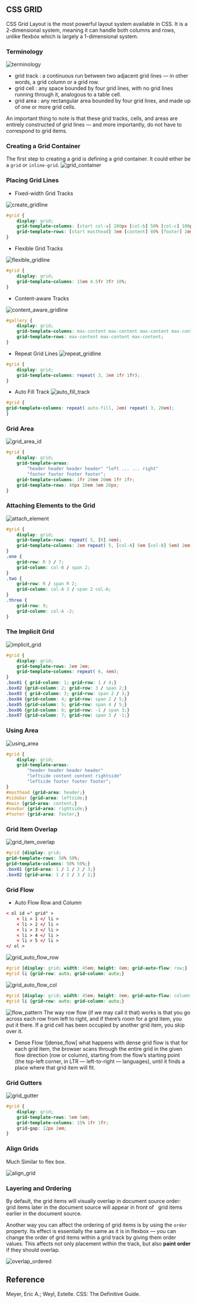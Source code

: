 ## CSS GRID

CSS Grid Layout is the most powerful layout system available in CSS. It is a 2-dimensional system, meaning it can handle both columns and rows, unlike flexbox which is largely a 1-dimensional system. 

### Terminology

![terminology]

- grid track : a continuous run between two adjacent grid lines — in other words, a grid column or a grid row.
- grid cell : any space bounded by four grid lines, with no grid lines running through it, analogous to a table cell.
- grid area : any rectangular area bounded by four grid lines, and made up of one or more grid cells.

An important thing to note is that these grid tracks, cells, and areas are entirely constructed of grid lines — and more importantly, do not have to correspond to grid items.

### Creating a Grid Container
The first step to creating a grid is defining a grid container. It could either be a `grid` or `inline-grid`.
![grid_container]

### Placing Grid Lines

* Fixed-width Grid Tracks

![create_gridline]

```css
#grid {
    display: grid; 
    grid-template-columns: [start col-a] 200px [col-b] 50% [col-c] 100px [stop end last]; 
    grid-template-rows: [start masthead] 3em [content] 80% [footer] 2em [stop end]; 
}
```

* Flexible Grid Tracks

![flexible_gridline]
```css
#grid {
    display: grid;
    grid-template-columns: 15em 4.5fr 3fr 10%;    
}
```

* Content-aware Tracks

![content_aware_gridline]
```css
#gallery {
    display: grid; 
    grid-template-columns: max-content max-content max-content max-content; 
    grid-template-rows: max-content max-content max-content;
}
```

* Repeat Grid Lines
![repeat_gridline]

```css
#grid {
    display: grid; 
    grid-template-columns: repeat( 3, 2em 1fr 1fr);
}
```

* Auto Fill Track
![auto_fill_track]
```css
#grid {
grid-template-columns: repeat( auto-fill, 2em) repeat( 3, 20em);    
}
```

### Grid Area

![grid_area_id]
```css
#grid {
    display: grid; 
    grid-template-areas: 
        "header header header header" "left ... ... right" 
        "footer footer footer footer"; 
    grid-template-columns: 1fr 20em 20em 1fr 1fr; 
    grid-template-rows: 40px 10em 3em 20px;
}
```

### Attaching Elements to the Grid
![attach_element]

```css
#grid {
    display: grid; 
    grid-template-rows: repeat( 5, [R] 4em); 
    grid-template-columns: 2em repeat( 5, [col-A] 5em [col-B] 5em) 2em;
} 
.one { 
    grid-row: R 3 / 7; 
    grid-column: col-B / span 2;
} 
.two { 
    grid-row: R / span R 2; 
    grid-column: col-A 3 / span 2 col-A;
} 
.three { 
    grid-row: 9; 
    grid-column: col-A -2;
}
```

### The Implicit Grid
![implicit_grid]
```css
#grid {
    display: grid; 
    grid-template-rows: 2em 2em; 
    grid-template-columns: repeat( 6, 4em);
}
.box01 { grid-column: 1; grid-row: 1 / 4;} 
.box02 {grid-column: 2; grid-row: 3 / span 2;}
.box03 { grid-column: 3; grid-row: span 2 / 3;} 
.box04 {grid-column: 4; grid-row: span 2 / 5;} 
.box05 {grid-column: 5; grid-row: span 4 / 5;} 
.box06 {grid-column: 6; grid-row: -1 / span 3;} 
.box07 {grid-column: 7; grid-row: span 3 / -1;}
```

### Using Area
![using_area]
```css
#grid {
    display: grid; 
    grid-template-areas: 
        "header header header header" 
        "leftside content content rightside" 
        "leftside footer footer footer";
} 
#masthead {grid-area: header;} 
#sidebar {grid-area: leftside;} 
#main {grid-area: content;} 
#navbar {grid-area: rightside;} 
#footer {grid-area: footer;}
```

### Grid Item Overlap
![grid_item_overlap]
```css
#grid {display: grid; 
grid-template-rows: 50% 50%; 
grid-template-columns: 50% 50%;} 
.box01 {grid-area: 1 / 1 / 2 / 3;} 
.box02 {grid-area: 1 / 2 / 3 / 2;}
```

### Grid Flow

* Auto Flow Row and Column
```html
< ol id =" grid" > 
    < li > 1 </ li > 
    < li > 2 </ li > 
    < li > 3 </ li > 
    < li > 4 </ li > 
    < li > 5 </ li > 
</ ol >
```
![grid_auto_flow_row]
```css
#grid {display: grid; width: 45em; height: 8em; grid-auto-flow: row;} 
#grid li {grid-row: auto; grid-column: auto;}
```

![grid_auto_flow_col]
```css
#grid {display: grid; width: 45em; height: 8em; grid-auto-flow: column;} 
#grid li {grid-row: auto; grid-column: auto;}
```

![flow_pattern]
The way row flow (if we may call it that) works is that you go across each row from left to right, and if there’s room for a grid item, you put it there. If a grid cell has been occupied by another grid item, you skip over it.

* Dense Flow
![dense_flow]
what happens with dense grid flow is that for each grid item, the browser scans through the entire grid in the given flow direction (row or column), starting from the flow’s starting point (the top-left corner, in LTR — left-to-right — languages), until it finds a place where that grid item will fit.

### Grid Gutters
![grid_gutter]
```css
#grid {
    display: grid; 
    grid-template-rows: 5em 5em; 
    grid-template-columns: 15% 1fr 1fr; 
    grid-gap: 12px 2em;
}
```

### Align Grids
Much Similar to flex box.

![align_grid]

### Layering and Ordering
By default, the grid items will visually overlap in document source order: grid items later in the document source will appear in front of   grid items earlier in the document source.

Another way you can affect the ordering of grid items is by using the `order` property. Its effect is essentially the same as it is in flexbox — you can change the order of grid items within a grid track by giving them order values. This affects not only placement within the track, but also __paint order__ if they should overlap.

![overlap_ordered]

## Reference
Meyer, Eric A.; Weyl, Estelle. CSS: The Definitive Guide. 


[terminology]: ./basic_component.PNG
[grid_container]: ./grid_container.PNG
[create_gridline]: ./create_gridline.PNG
[flexible_gridline]:./flexible_gridline.PNG
[content_aware_gridline]:./content_aware_gridline.PNG
[repeat_gridline]:./repeat_gridline.png
[auto_fill_track]:./auto_fill_track.png
[grid_area_id]: ./grid_area_id.png
[attach_element]: ./attach_element.png
[implicit_grid]: ./implicit_grid.png
[using_area]:./using_area.png
[grid_item_overlap]:./grid_item_overlap.png
[grid_auto_flow_row]: ./grid_auto_flow_row.png
[grid_auto_flow_col]: ./grid_auto_flow_col.png
[flow_pattern]:./flow_pattern.png
[dense_flowe]:./dense_flow.png
[grid_gutter]:./grid_gutter.png
[align_grid]:./align_grid.png
[overlap_source_order]:./overlap_source_order.png
[overlap_ordered]:./overlap_ordered.png

